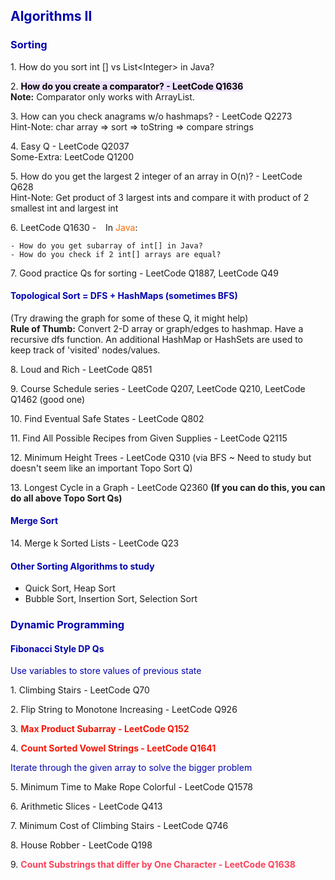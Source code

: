 <h2 style="color:#0303ad">Algorithms II</h2>

<h3 style="color:#0303ad">Sorting</h3>

1\. How do you sort int \[\] vs List\<Integer\> in Java?

2\. <mark style="background-color:#efe3ff"><strong>How do you create a comparator? - LeetCode Q1636</strong></mark>
<br>**Note:** Comparator only works with ArrayList. 

3\. How can you check anagrams w/o hashmaps? - LeetCode Q2273
<br>Hint-Note: char array => sort => toString => compare strings

4\. Easy Q - LeetCode Q2037
<br> Some-Extra: LeetCode Q1200

5\. How do you get the largest 2 integer of an array in O(n)? - LeetCode Q628
<br>Hint-Note: Get product of 3 largest ints and compare it with product of 2 smallest int and largest int

6\. LeetCode Q1630 - &ensp; In <span style="color:#fc6b03">Java</span>:

    - How do you get subarray of int[] in Java?
    - How do you check if 2 int[] arrays are equal?

7\. Good practice Qs for sorting - LeetCode Q1887, LeetCode Q49

<h4 style="color:#0303ad">Topological Sort = DFS + HashMaps (sometimes BFS)</h4>

(Try drawing the graph for some of these Q, it might help)
<br> **Rule of Thumb:** Convert 2-D array or graph/edges to hashmap. Have a recursive dfs function. An additional HashMap or HashSets are used to keep track of 'visited' nodes/values.

8\. Loud and Rich - LeetCode Q851

9\. Course Schedule series - LeetCode Q207, LeetCode Q210, LeetCode Q1462 (good one)

10\. Find Eventual Safe States - LeetCode Q802

11\. Find All Possible Recipes from Given Supplies - LeetCode Q2115

12\. Minimum Height Trees - LeetCode Q310 (via BFS ~ Need to study but doesn't seem like an important Topo Sort Q)

13\. Longest Cycle in a Graph - LeetCode Q2360 **(If you can do this, you can do all above Topo Sort Qs)**

<h4 style="color:#0303ad">Merge Sort</h4>

14\. Merge k Sorted Lists - LeetCode Q23

<h4 style="color:#0303ad">Other Sorting Algorithms to study</h4>

- Quick Sort, Heap Sort
- Bubble Sort, Insertion Sort, Selection Sort


<h3 style="color:#0303ad">Dynamic Programming</h3>

<h4 style="color:#0303ad">Fibonacci Style DP Qs</h4>
<p style="color:#0303ad">Use variables to store values of previous state</p>

1\. Climbing Stairs - LeetCode Q70

2\. Flip String to Monotone Increasing - LeetCode Q926

3\. <strong style="color:#fa1302">Max Product Subarray - LeetCode Q152</strong>

4\. <strong style="color:#fa1302">Count Sorted Vowel Strings - LeetCode Q1641</strong>

<p style="color:#0303ad">Iterate through the given array to solve the bigger problem</p>

5\. Minimum Time to Make Rope Colorful - LeetCode Q1578

6\. Arithmetic Slices - LeetCode Q413

7\. Minimum Cost of Climbing Stairs - LeetCode Q746

8\. House Robber - LeetCode Q198

9\. <strong style="color:#fc425b">Count Substrings that differ by One Character - LeetCode Q1638</strong>
